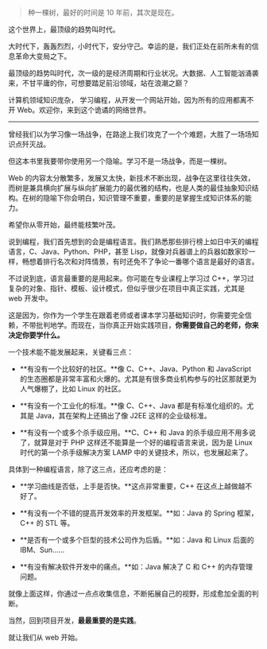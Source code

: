 > 种一棵树，最好的时间是 10 年前，其次是现在。



这个世界上，最顶级的趋势叫时代。

大时代下，轰轰烈烈，小时代下，安分守己。幸运的是，我们正处在前所未有的信息革命大变局之下。

最顶级的趋势叫时代，次一级的是经济周期和行业状况。大数据、人工智能汹涌袭来，不甘平庸的你，可想要踏足前沿领域，站在浪潮之巅？

计算机领域知识庞杂， 学习编程，从开发一个网站开始，因为所有的应用都离不开 Web。欢迎你，来到这个诡谲的网络世界。



***



曾经我们以为学习像一场战争，在路途上我们攻克了一个个难题，大胜了一场场知识点歼灭战。

但这本书里我要带你使用另一个隐喻。学习不是一场战争，而是一棵树。

Web 的内容太分散繁多，发展又太快，新技术不断出现，战争在这里往往失效，而树是兼具横向扩展与纵向扩展能力的最优雅的结构，也是人类的最佳抽象知识结构。在树的隐喻下你会明白，知识管理不重要，重要的是掌握生成知识体系的能力。

希望你从零开始，最终能枝繁叶茂。



说到编程，我们首先想到的会是编程语言。我们熟悉那些排行榜上如日中天的编程语言，C、Java、Python、PHP，甚至 Lisp，就像对兵器谱上的兵器如数家珍一样，畅想着排行名次和对阵情景，有时还免不了争论一番哪个语言是最好的语言。

不过说到底，语言最重要的是用起来。你可能在专业课程上学习过 C++，学习过复杂的对象、指针、模板、设计模式，但似乎很少在项目中真正实践，尤其是 web 开发中。

这是因为，你作为一个学生在跟着老师或者课本学习基础知识时，你需要完全信赖，不带批判地学。而现在，当你真正开始实践项目，**你需要做自己的老师，你来决定你要学什么。**

一个技术能不能发展起来，关键看三点：

* **有没有一个比较好的社区。**像 C、C++、Java、Python 和 JavaScript 的生态圈都是非常丰富和火爆的。尤其是有很多商业机构参与的社区那就更为人气爆棚了，比如 Linux 的社区。

* **有没有一个工业化的标准。**像 C、C++、Java 都是有标准化组织的。尤其是 Java，其在架构上还搞出了像 J2EE 这样的企业级标准。

* **有没有一个或多个杀手级应用。**C、C++ 和 Java 的杀手级应用不用多说了，就算是对于 PHP 这样还不能算是一个好的编程语言来说，因为是 Linux 时代的第一个杀手级解决方案 LAMP 中的关键技术，所以，也发展起来了。

具体到一种编程语言，除了这三点，还应考虑的是：

* **学习曲线是否低，上手是否快。**这点非常重要，C++ 在这点上越做越不好了。

* **有没有一个不错的提高开发效率的开发框架。**如：Java 的 Spring 框架，C++ 的 STL 等。

* **是否有一个或多个巨型的技术公司作为后盾。**如：Java 和 Linux 后面的 IBM、Sun……

* **有没有解决软件开发中的痛点。**如：Java 解决了 C 和 C++ 的内存管理问题。



就像上面这样，你通过一点点收集信息，不断拓展自己的视野，形成愈加全面的判断。

当然，回到项目开发，**最最重要的是实践**。

就让我们从 web 开始。




